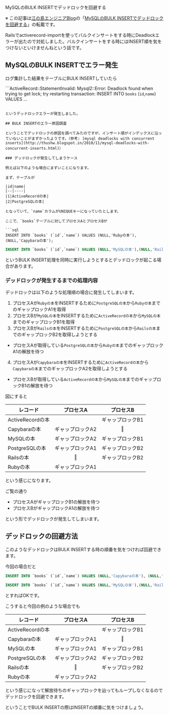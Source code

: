 MySQLのBULK INSERTでデッドロックを回避する

※ この記事は[江の島エンジニアBlog](http://blog.enogineer.com/)の「[MySQLのBULK INSERTでデッドロックを回避する](http://blog.enogineer.com/2015/04/05/mysql-deadlock/)」の転載です。

Railsでactiverecord-importを使ってバルクインサートをする時にDeadlockエラーが出たので対処しました。バルクインサートをする時にはINSERT順を気をつけないといけませんねという話です。

## MySQLのBULK INSERTでエラー発生

ログ集計した結果をテーブルにBULK INSERTしていたら

```ActiveRecord::StatementInvalid: Mysql2::Error: Deadlock found when trying to get lock; try restarting transaction: INSERT INTO `books` (`id`,`name`) VALUES ...
```

というデッドロックエラーが発生しました。

## BULK INSERTのエラー原因調査

ということでデッドロックの原因を調べてみたのですが、インサート順がインデックスに沿っていないことがまずかったようです。（参考: [mysql deadlocks with concurrent inserts](http://thushw.blogspot.in/2010/11/mysql-deadlocks-with-concurrent-inserts.html)）

### デッドロックが発生してしまうケース

例えば以下のような場合にまずいことになります。

まず、テーブルが

|id|name|
|--|----|
|1|ActiveRecordの本|
|2|PostgreSQLの本|

となっていて、`name`カラムがUNIQUEキーになっていたとします。

ここで、`books`テーブルに対してプロセスAとプロセスBが

```sql
INSERT INTO `books` (`id`,`name`) VALUES (NULL,'Rubyの本'),(NULL,'Capybaraの本');
```

```sql
INSERT INTO `books` (`id`,`name`) VALUES (NULL,'MySQLの本'),(NULL,'Railsの本');
```

というBULK INSERT処理を同時に実行しようとするとデッドロックが起こる場合があります。

### デッドロックが発生するまでの処理内容

デッドロックは以下のような処理順の場合に発生してしまいます。

1. プロセスAが`Rubyの本`をINSERTするために`PostgreSQLの本`から`Rubyの本`までのギャップロックA1を取得
2. プロセスBが`MySQLの本`をINSERTするために`ActiveRecordの本`から`MySQLの本`までのギャップロックB1を取得
3. プロセスBが`Railsの本`をINSERTするために`PostgreSQLの本`から`Railsの本`までのギャップロックB2を取得しようとする
  * プロセスAが取得している`PostgreSQLの本`から`Rubyの本`までのギャップロックA1の解放を待つ
4. プロセスAが`Capybaraの本`をINSERTするために`ActiveRecordの本`から`Capybaraの本`までのギャップロックA2を取得しようとする
  * プロセスBが取得している`ActiveRecordの本`から`MySQLの本`までのギャップロックB1の解放を待つ

図にすると

|レコード|プロセスA|プロセスB|
|-------|:--------:|:--------:|
|ActiveRecordの本| | ギャップロックB1 |
|Capybaraの本| ギャップロックA2 | ‖ |
|MySQLの本| ギャップロックA2 | ギャップロックB1 |
|PostgreSQLの本| ギャップロックA1 | ギャップロックB2 |
|Railsの本| ‖ | ギャップロックB2 |
|Rubyの本| ギャップロックA1 | |

という感じになります。

ご覧の通り

* プロセスAがギャップロックB1の解放を待つ
* プロセスBがギャップロックA1の解放を待つ

という形でデッドロックが発生してしまいます。

## デッドロックの回避方法

このようなデッドロックはBULK INSERTする時の順番を気をつければ回避できます。

今回の場合だと

```sql
INSERT INTO `books` (`id`,`name`) VALUES (NULL,'Capybaraの本'), (NULL,'Rubyの本');
```

```sql
INSERT INTO `books` (`id`,`name`) VALUES (NULL,'MySQLの本'),(NULL,'Railsの本');
```

とすればOKです。

こうすると今回の例のような場合でも

|レコード|プロセスA|プロセスB|
|-------|:--------:|:--------:|
|ActiveRecordの本| | ギャップロックB1 |
|Capybaraの本| ギャップロックA1 | ‖ |
|MySQLの本| ギャップロックA1 | ギャップロックB1 |
|PostgreSQLの本| ギャップロックA2 | ギャップロックB2 |
|Railsの本| ‖ | ギャップロックB2 |
|Rubyの本| ギャップロックA2 | |

という感じになって解放待ちのギャップロックを辿ってもループしなくなるのでデッドロックを回避できます。

ということでBULK INSERTの際はINSERTの順番に気をつけましょう。
